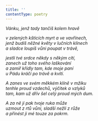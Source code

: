 ```yaml
---
title: ''
contentType: poetry
---
```


<section>

_Vánku, jenž tady tančíš kolem hravě_

_v zelených kšticích myrt a ve vavřínech,  
jenž budíš něžné květy v lučních klínech  
a sladce loupíš vůni poupat v trávě,_

</section>

<section>

_jestli tvé srdce někdy s někým cítí,  
zanech už toho svého laškování  
a zamiř křídly tam, kde moje paní  
u Pádu kráčí po trávě a kvítí._

</section>

<section>

_A zanes ve svém měkkém klíně v mžiku  
tenhle proud vzdechů, výčitek a vzlyků  
tam, kam už dřív šel celý proud mých dum._

</section>

<section>

_A za ně jí pak tvoje ruka může  
uzmout z rtů vůni, sladší nežli z růže  
a přinést ji mé touze za pokrm._

</section>
